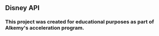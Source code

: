 ## Disney API

### This project was created for educational purposes as part of Alkemy's acceleration program.